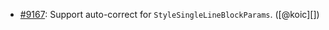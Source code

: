 * [#9167](https://github.com/rubocop-hq/rubocop/pull/9167): Support auto-correct for `StyleSingleLineBlockParams`. ([@koic][])
